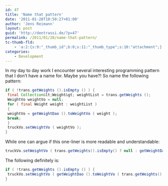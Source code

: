 ```yaml
---
id: 47
title: 'Name that pattern'
date: '2011-01-28T10:50:27+01:00'
author: 'Jens Reimann'
layout: post
guid: 'http://dentrassi.de/?p=47'
permalink: /2011/01/28/name-that-pattern/
tc-thumb-fld:
    - 'a:2:{s:9:"_thumb_id";b:0;s:11:"_thumb_type";s:10:"attachment";}'
categories:
    - Development
---
```


In my day to day work I encounter several interesting programming pattern that I don’t have a name for. Maybe you have?! So name the following pattern:

<!-- more -->

```java  
if ( !trans.getWeights ().isEmpty () ) {
 final Collection&lt;Weight&gt; weightList = trans.getWeights ();  
 WeightVo weightVo = null;  
 for ( final Weight weight : weightList )  
 {  
 weightVo = getWeightDao ().toWeightVo ( weight );  
 break;  
 }  
 truckVo.setWeightVo ( weightVo );  
}
```

While one can argue if this one-liner is more readable and understandable:

```java  
truckVo.setWeightVo ( trans.getWeights().isEmpty() ? null : getWeightDao ().toWeightVo ( trans.getWeights().get ( 0 ) ) );  
```

The following definitely is:

```java  
if ( !trans.getWeights ().isEmpty () ) {
 truckVo.setWeightVo ( getWeightDao ().toWeightVo ( trans.getWeights().get ( 0 ) ) );  
}  
```
